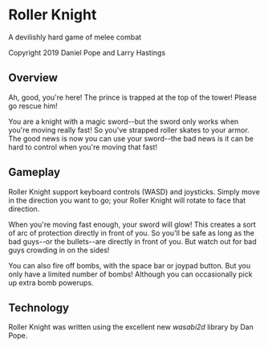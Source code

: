 # Roller Knight

A devilishly hard game of melee combat

Copyright 2019 Daniel Pope and Larry Hastings

## Overview

Ah, good, you're here!  The prince is trapped at the top of the tower!
Please go rescue him!

You are a knight with a magic sword--but the sword only works when
you're moving really fast!  So you've strapped roller skates to your
armor.  The good news is now you can use your sword--the bad news is
it can be hard to control when you're moving that fast!

## Gameplay

Roller Knight support keyboard controls (WASD) and joysticks.
Simply move in the direction you want to go; your Roller Knight
will rotate to face that direction.

When you're moving fast enough, your sword will glow!  This
creates a sort of arc of protection directly in front of you.
So you'll be safe as long as the bad guys--or the bullets--are
directly in front of you.  But watch out for bad guys crowding
in on the sides!

You can also fire off bombs, with the space bar or joypad button.
But you only have a limited number of bombs!  Although you can
occasionally pick up extra bomb powerups.

## Technology

Roller Knight was written using the excellent new *wasabi2d*
library by Dan Pope.